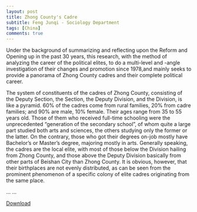 ```yaml
---
layout: post
title: Zhong County's Cadre
subtitle: Feng Junqi - Sociology Department
tags: [China]
comments: true
---
```


Under the background of summarizing and reflecting upon the Reform and Opening up in
the past 30 years, this research, with the method of analyzing the career of the political
elites, to do a multi-level and -angle investigation of their changes and promotion since
1978,and mainly seeks to provide a panorama of Zhong County cadres and their complete
political career.

The system of constituents of the cadres of Zhong County, consisting of the Deputy
Section, the Section, the Deputy Division, and the Division, is like a pyramid. 60% of
the cadres come from rural families, 20% from cadre families; and 90% are male, 10% female.
Their ages range from 35 to 55 years old. Those of them who received full-time schooling
were the unprecedented “generation of the secondary school”, of whom quite a large part
studied both arts and sciences, the others studying only the former or the latter. On the
contrary, those who got their degrees on-job mostly have Bachelor’s or Master’s degree,
majoring mostly in arts. Generally speaking, the cadres are the local elite, with most
of those below the Division hailing from Zhong County, and those above the Deputy Division
basically from other parts of Beishan City than Zhong County. It is obvious, however, that
their birthplaces are not evenly distributed, as can be seen from the prominent phenomenon
of a specific colony of elite cadres originating from the same place.

... ...

[Download](/assets/Zhong_County's_Cadre.pdf)
